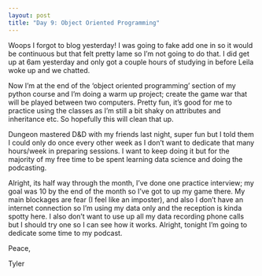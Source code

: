 ```yaml
---
layout: post
title: "Day 9: Object Oriented Programming"
---
```

Woops I forgot to blog yesterday! I was going to fake add one in so it would be continuous but that felt pretty lame so I’m not going to do that. I did get up at 6am yesterday and only got a couple hours of studying in before Leila woke up and we chatted.

Now I’m at the end of the ‘object oriented programming’ section of my python course and I’m doing a warm up project; create the game war that will be played between two computers. Pretty fun, it’s good for me to practice using the classes as I’m still a bit shaky on attributes and inheritance etc. So hopefully this will clean that up.

Dungeon mastered D&D with my friends last night, super fun but I told them I could only do once every other week as I don’t want to dedicate that many hours/week in preparing sessions. I want to keep doing it but for the majority of my free time to be spent learning data science and doing the podcasting.

Alright, its half way through the month, I’ve done one practice interview; my goal was 10 by the end of the month so I’ve got to up my game there. My main blockages are fear (I feel like an imposter), and also I don’t have an internet connection so I’m using my data only and the reception is kinda spotty here. I also don’t want to use up all my data recording phone calls but I should try one so I can see how it works. Alright, tonight I’m going to dedicate some time to my podcast.

Peace,

Tyler

